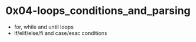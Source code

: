 # 0x04-loops_conditions_and_parsing

* for, while and until loops
* if/elif/else/fi and case/esac conditions